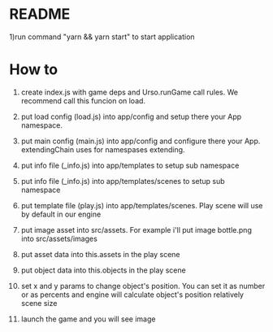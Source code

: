 # README #

1)run command "yarn && yarn start" to start application

# How to #

1) create index.js with game deps and Urso.runGame call rules.
We recommend call this funcion on load.

2) put load config (load.js) into app/config and setup there your App namespace.

3) put main config (main.js) into app/config and configure there your App.
extendingChain uses for namespases extending.

4) put info file (_info.js) into app/templates to setup sub namespace

5) put info file (_info.js) into app/templates/scenes to setup sub namespace

5) put template file (play.js) into app/templates/scenes.
Play scene will use by default in our engine

6) put image asset into src/assets. 
For example i'll put image bottle.png into src/assets/images

7) put asset data into this.assets in the play scene

8) put object data into this.objects in the play scene

9) set x and y params to change object's position. You can set it 
as number or as percents and engine will calculate object's position relatively scene size 

10) launch the game and you will see image
